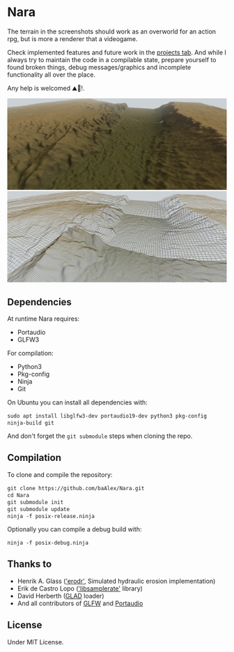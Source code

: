Nara
====

The terrain in the screenshots should work as an overworld for an action rpg, but is more a renderer that a videogame.

Check implemented features and future work in the [projects tab](https://github.com/baAlex/Nara/projects/). And while I always try to maintain the code in a compilable state, prepare yourself to found broken things, debug messages/graphics and incomplete functionality all over the place.

Any help is welcomed ⛰️📐️!.

![screenshot](./documentation/screenshot-terrain.jpg)
![screenshot](./documentation/screenshot-wire.jpg)


Dependencies
------------
At runtime Nara requires:
 - Portaudio
 - GLFW3

For compilation:
 - Python3
 - Pkg-config
 - Ninja
 - Git

On Ubuntu you can install all dependencies with:
```
sudo apt install libglfw3-dev portaudio19-dev python3 pkg-config ninja-build git
```

And don't forget the `git submodule` steps when cloning the repo.


Compilation
-----------
To clone and compile the repository:
```
git clone https://github.com/baAlex/Nara.git
cd Nara
git submodule init
git submodule update
ninja -f posix-release.ninja
```

Optionally you can compile a debug build with:
```
ninja -f posix-debug.ninja
```


Thanks to
---------
- Henrik A. Glass (['erodr'](https://github.com/henrikglass/erodr), Simulated hydraulic erosion implementation)
- Erik de Castro Lopo (['libsamplerate'](https://github.com/erikd/libsamplerate) library)
- David Herberth ([GLAD](https://github.com/Dav1dde/glad) loader)
- And all contributors of [GLFW](https://github.com/glfw/glfw/graphs/contributors) and [Portaudio](http://portaudio.com/people.htmlm)

License
-------
Under MIT License.
